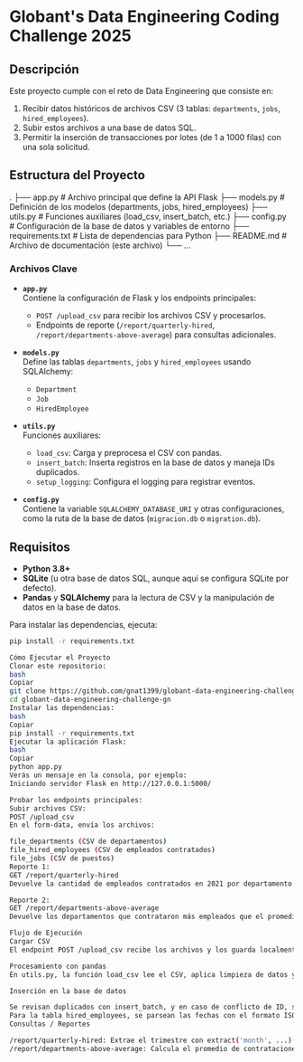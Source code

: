 # Globant's Data Engineering Coding Challenge 2025

## Descripción

Este proyecto cumple con el reto de Data Engineering que consiste en:
1. Recibir datos históricos de archivos CSV (3 tablas: `departments`, `jobs`, `hired_employees`).
2. Subir estos archivos a una base de datos SQL.
3. Permitir la inserción de transacciones por lotes (de 1 a 1000 filas) con una sola solicitud.

## Estructura del Proyecto

.
├── app.py                # Archivo principal que define la API Flask
├── models.py             # Definición de los modelos (departments, jobs, hired_employees)
├── utils.py              # Funciones auxiliares (load_csv, insert_batch, etc.)
├── config.py             # Configuración de la base de datos y variables de entorno
├── requirements.txt      # Lista de dependencias para Python
├── README.md             # Archivo de documentación (este archivo)
└── ...


### Archivos Clave

- **`app.py`**  
  Contiene la configuración de Flask y los endpoints principales:
  - `POST /upload_csv` para recibir los archivos CSV y procesarlos.
  - Endpoints de reporte (`/report/quarterly-hired`, `/report/departments-above-average`) para consultas adicionales.

- **`models.py`**  
  Define las tablas `departments`, `jobs` y `hired_employees` usando SQLAlchemy:
  - `Department`
  - `Job`
  - `HiredEmployee`

- **`utils.py`**  
  Funciones auxiliares:
  - `load_csv`: Carga y preprocesa el CSV con pandas.
  - `insert_batch`: Inserta registros en la base de datos y maneja IDs duplicados.
  - `setup_logging`: Configura el logging para registrar eventos.

- **`config.py`**  
  Contiene la variable `SQLALCHEMY_DATABASE_URI` y otras configuraciones, como la ruta de la base de datos (`migracion.db` o `migration.db`).

## Requisitos

- **Python 3.8+**  
- **SQLite** (u otra base de datos SQL, aunque aquí se configura SQLite por defecto).
- **Pandas** y **SQLAlchemy** para la lectura de CSV y la manipulación de datos en la base de datos.

Para instalar las dependencias, ejecuta:

```bash
pip install -r requirements.txt

Cómo Ejecutar el Proyecto
Clonar este repositorio:
bash
Copiar
git clone https://github.com/gnat1399/globant-data-engineering-challenge-gn.git
cd globant-data-engineering-challenge-gn
Instalar las dependencias:
bash
Copiar
pip install -r requirements.txt
Ejecutar la aplicación Flask:
bash
Copiar
python app.py
Verás un mensaje en la consola, por ejemplo:
Iniciando servidor Flask en http://127.0.0.1:5000/

Probar los endpoints principales:
Subir archivos CSV:
POST /upload_csv
En el form-data, envía los archivos:

file_departments (CSV de departamentos)
file_hired_employees (CSV de empleados contratados)
file_jobs (CSV de puestos)
Reporte 1:
GET /report/quarterly-hired
Devuelve la cantidad de empleados contratados en 2021 por departamento y trabajo, dividido por trimestres.

Reporte 2:
GET /report/departments-above-average
Devuelve los departamentos que contrataron más empleados que el promedio de todos los departamentos en 2021.

Flujo de Ejecución
Cargar CSV
El endpoint POST /upload_csv recibe los archivos y los guarda localmente en la carpeta configurada (UPLOAD_FOLDER).

Procesamiento con pandas
En utils.py, la función load_csv lee el CSV, aplica limpieza de datos y lo convierte en un DataFrame.

Inserción en la base de datos

Se revisan duplicados con insert_batch, y en caso de conflicto de ID, se actualiza o se inserta.
Para la tabla hired_employees, se parsean las fechas con el formato ISO (YYYY-MM-DDTHH:MM:SSZ). Si alguna fecha es inválida, se ignora esa fila (ver lógica en app.py).
Consultas / Reportes

/report/quarterly-hired: Extrae el trimestre con extract('month', ...) y agrupa por departamento/trabajo.
/report/departments-above-average: Calcula el promedio de contrataciones y filtra los departamentos que superan ese promedio.
